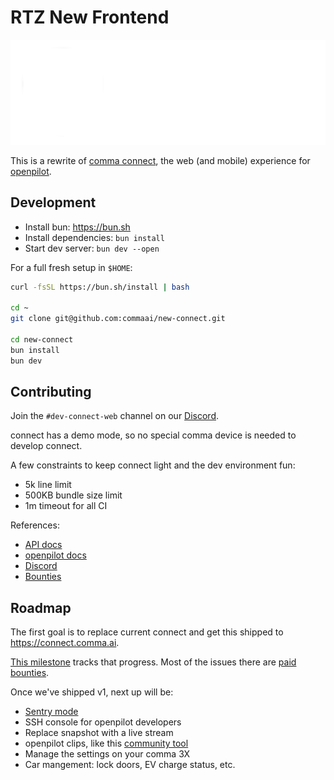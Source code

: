 # RTZ New Frontend

![RTZ logo](./hero.png)

This is a rewrite of [comma connect](https://github.com/commaai/connect), the web (and mobile) experience for [openpilot](https://github.com/commaai/openpilot).

## Development

- Install bun: <https://bun.sh>
- Install dependencies: `bun install`
- Start dev server: `bun dev --open`

For a full fresh setup in `$HOME`:

```bash
curl -fsSL https://bun.sh/install | bash

cd ~
git clone git@github.com:commaai/new-connect.git

cd new-connect
bun install
bun dev
```

## Contributing

Join the `#dev-connect-web` channel on our [Discord](https://discord.comma.ai).

connect has a demo mode, so no special comma device is needed to develop connect.

A few constraints to keep connect light and the dev environment fun:

- 5k line limit
- 500KB bundle size limit
- 1m timeout for all CI

References:

- [API docs](https://api.comma.ai)
- [openpilot docs](https://docs.comma.ai)
- [Discord](https://discord.comma.ai)
- [Bounties](https://comma.ai/bounties)

## Roadmap

The first goal is to replace current connect and get this shipped to <https://connect.comma.ai>.

[This milestone](https://github.com/commaai/new-connect/milestone/1) tracks that progress. Most of the issues there are [paid bounties](https://comma.ai/bounties).

Once we've shipped v1, next up will be:

- [Sentry mode](https://www.youtube.com/watch?v=laO0RzsDzfU)
- SSH console for openpilot developers
- Replace snapshot with a live stream
- openpilot clips, like this [community tool](https://github.com/nelsonjchen/op-replay-clipper)
- Manage the settings on your comma 3X
- Car mangement: lock doors, EV charge status, etc.
